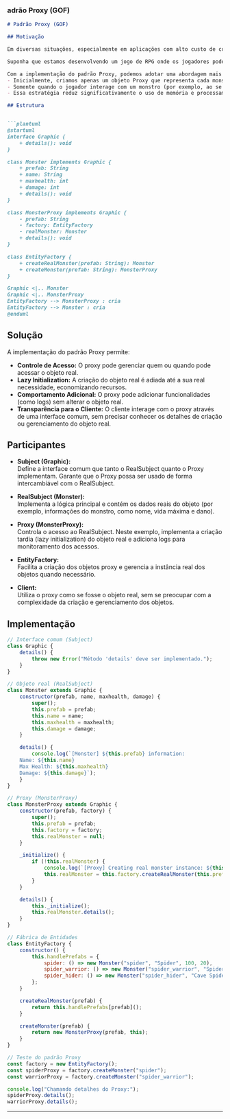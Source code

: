 

### adrão Proxy (GOF)

```markdown
# Padrão Proxy (GOF)

## Motivação

Em diversas situações, especialmente em aplicações com alto custo de criação de objetos ou que requerem controle de acesso, a criação imediata do objeto real pode ser desnecessária ou custosa. Com o Proxy, é possível adiar a criação do objeto real até o momento em que ele for realmente necessário (lazy initialization), além de permitir o controle de acesso e a inclusão de comportamentos adicionais (como logs) sem modificar a classe real. Imagine a seguir, a criação de monstros em um jogo é gerenciada por um proxy, que adia a instância real do monstro até que seus detalhes sejam solicitados. 

Suponha que estamos desenvolvendo um jogo de RPG onde os jogadores podem explorar um mundo aberto e encontrar diferentes tipos de monstros ao longo da jornada. Alguns desses monstros possuem atributos mais complexos, como habilidades especiais, animações detalhadas e inteligência artificial avançada. Criar todos esses monstros no início do jogo pode sobrecarregar os recursos do sistema e comprometer a experiência do jogador.

Com a implementação do padrão Proxy, podemos adotar uma abordagem mais eficiente: 
- Inicialmente, criamos apenas um objeto Proxy que representa cada monstro, sem carregá-lo completamente na memória.
- Somente quando o jogador interage com um monstro (por exemplo, ao se aproximar ou atacar), a instância real do monstro é criada e seus detalhes são carregados.
- Essa estratégia reduz significativamente o uso de memória e processamento, tornando o jogo mais fluido e escalável.

## Estrutura


```plantuml
@startuml
interface Graphic {
    + details(): void
}

class Monster implements Graphic {
    + prefab: String
    + name: String
    + maxhealth: int
    + damage: int
    + details(): void
}

class MonsterProxy implements Graphic {
    - prefab: String
    - factory: EntityFactory
    - realMonster: Monster
    + details(): void
}

class EntityFactory {
    + createRealMonster(prefab: String): Monster
    + createMonster(prefab: String): MonsterProxy
}

Graphic <|.. Monster
Graphic <|.. MonsterProxy
EntityFactory --> MonsterProxy : cria
EntityFactory --> Monster : cria
@enduml
```

## Solução

A implementação do padrão Proxy permite:
- **Controle de Acesso:** O proxy pode gerenciar quem ou quando pode acessar o objeto real.
- **Lazy Initialization:** A criação do objeto real é adiada até a sua real necessidade, economizando recursos.
- **Comportamento Adicional:** O proxy pode adicionar funcionalidades (como logs) sem alterar o objeto real.
- **Transparência para o Cliente:** O cliente interage com o proxy através de uma interface comum, sem precisar conhecer os detalhes de criação ou gerenciamento do objeto real.

## Participantes

- **Subject (Graphic):**  
  Define a interface comum que tanto o RealSubject quanto o Proxy implementam. Garante que o Proxy possa ser usado de forma intercambiável com o RealSubject.

- **RealSubject (Monster):**  
  Implementa a lógica principal e contém os dados reais do objeto (por exemplo, informações do monstro, como nome, vida máxima e dano).

- **Proxy (MonsterProxy):**  
  Controla o acesso ao RealSubject. Neste exemplo, implementa a criação tardia (lazy initialization) do objeto real e adiciona logs para monitoramento dos acessos.

- **EntityFactory:**  
  Facilita a criação dos objetos proxy e gerencia a instância real dos objetos quando necessário.

- **Client:**  
  Utiliza o proxy como se fosse o objeto real, sem se preocupar com a complexidade da criação e gerenciamento dos objetos.

## Implementação

```js
// Interface comum (Subject)
class Graphic {
    details() {
        throw new Error("Método 'details' deve ser implementado.");
    }
}

// Objeto real (RealSubject)
class Monster extends Graphic {
    constructor(prefab, name, maxhealth, damage) {
        super();
        this.prefab = prefab;
        this.name = name;
        this.maxhealth = maxhealth;
        this.damage = damage;
    }

    details() {
        console.log(`[Monster] ${this.prefab} information:
    Name: ${this.name}
    Max Health: ${this.maxhealth}
    Damage: ${this.damage}`);
    }
}

// Proxy (MonsterProxy)
class MonsterProxy extends Graphic {
    constructor(prefab, factory) {
        super();
        this.prefab = prefab;
        this.factory = factory;
        this.realMonster = null;
    }

    _initialize() {
        if (!this.realMonster) {
            console.log(`[Proxy] Creating real monster instance: ${this.prefab}`);
            this.realMonster = this.factory.createRealMonster(this.prefab);
        }
    }

    details() {
        this._initialize();
        this.realMonster.details();
    }
}

// Fábrica de Entidades
class EntityFactory {
    constructor() {
        this.handlePrefabs = {
            spider: () => new Monster("spider", "Spider", 100, 20),
            spider_warrior: () => new Monster("spider_warrior", "Spider Warrior", 200, 40),
            spider_hider: () => new Monster("spider_hider", "Cave Spider", 600, 20)
        };
    }

    createRealMonster(prefab) {
        return this.handlePrefabs[prefab]();
    }

    createMonster(prefab) {
        return new MonsterProxy(prefab, this);
    }
}

// Teste do padrão Proxy
const factory = new EntityFactory();
const spiderProxy = factory.createMonster("spider");
const warriorProxy = factory.createMonster("spider_warrior");

console.log("Chamando detalhes do Proxy:");
spiderProxy.details();
warriorProxy.details();
```

---
